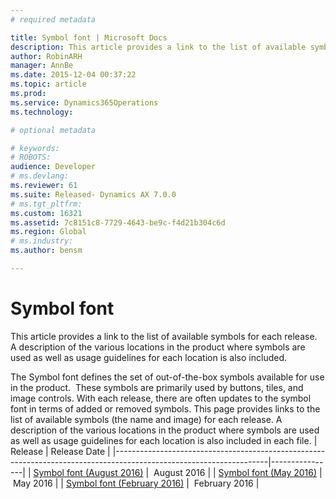 ```yaml
---
# required metadata

title: Symbol font | Microsoft Docs
description: This article provides a link to the list of available symbols for each release.  A description of the various locations in the product where symbols are used as well as usage guidelines for each location is also included.  
author: RobinARH
manager: AnnBe
ms.date: 2015-12-04 00:37:22
ms.topic: article
ms.prod: 
ms.service: Dynamics365Operations
ms.technology: 

# optional metadata

# keywords: 
# ROBOTS: 
audience: Developer
# ms.devlang: 
ms.reviewer: 61
ms.suite: Released- Dynamics AX 7.0.0
# ms.tgt_pltfrm: 
ms.custom: 16321
ms.assetid: 7c8151c8-7729-4643-be9c-f4d21b304c6d
ms.region: Global
# ms.industry: 
ms.author: bensm

---
```


# Symbol font

This article provides a link to the list of available symbols for each release.  A description of the various locations in the product where symbols are used as well as usage guidelines for each location is also included.  

The Symbol font defines the set of out-of-the-box symbols available for use in the product.  These symbols are primarily used by buttons, tiles, and image controls. With each release, there are often updates to the symbol font in terms of added or removed symbols. This page provides links to the list of available symbols (the name and image) for each release. A description of the various locations in the product where symbols are used as well as usage guidelines for each location is also included in each file.
| Release                                                                                                            | Release Date   |
|--------------------------------------------------------------------------------------------------------------------|----------------|
| [Symbol font (August 2016)](./media/dynamicssymbolfont_update2.pdf) |  August 2016   |
| [Symbol font (May 2016)](./media/dynamicssymbolfont_update1.pdf)    |  May 2016      |
| [Symbol font (February 2016)](./media/dynamicssymbolfont_rtw.pdf)   |  February 2016 |

   

